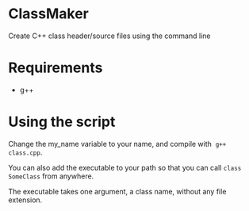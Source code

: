 # ClassMaker
Create C++ class header/source files using the command line

# Requirements
- g++

# Using the script
Change the my_name variable to your name, and compile with  `g++ class.cpp`. 

You can also add the executable to your path so that you can call `class SomeClass` from anywhere.

The executable takes one argument, a class name, without any file extension.

